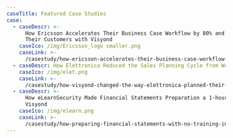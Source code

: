 ```yaml
---
caseTitle: Featured Case Studies
case:
  - caseDescr: >-
      How Ericsson Accelerates Their Business Case Workflow by 80% and Empowers
      Their Customers with Visyond
    caseIco: /img/Ericsson_logo smaller.png
    caseLink: >-
      /casestudy/how-ericsson-accelerates-their-business-case-workflow-by-80-and-empowers-their-customers-with-visyond/
  - caseDescr: How Elettronica Reduced the Sales Planning Cycle from Weeks to Hours
    caseIco: /img/elet.png
    caseLink: >-
      /casestudy/how-visyond-changed-the-way-elettronica-planned-their-sales-and-shortened-the-process-from-weeks-to-hours/
  - caseDescr: >-
      How eLearnSecurity Made Financial Statements Preparation a 1-hour Job with
      Visyond
    caseIco: /img/elearn.png
    caseLink: >-
      /casestudy/how-preparing-financial-statements-with-no-training-in-finance-became-a-1-hour-job/
---
```


